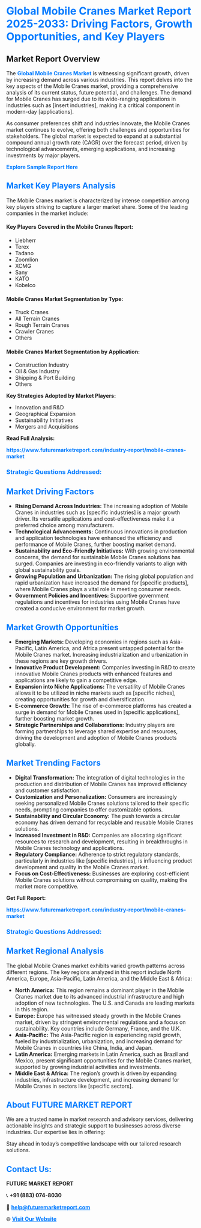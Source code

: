 <h1 style="color: #007BFF;">Global Mobile Cranes Market Report 2025-2033: Driving Factors, Growth Opportunities, and Key Players</h1>

<section id="overview">
<h2>Market Report Overview</h2>
<p>The <a href="https://www.futuremarketreport.com/industry-report/mobile-cranes-market" style="color: #007BFF; text-decoration: none;"><strong>Global Mobile Cranes Market</strong></a> is witnessing significant growth, driven by increasing demand across various industries. This report delves into the key aspects of the Mobile Cranes market, providing a comprehensive analysis of its current status, future potential, and challenges. The demand for Mobile Cranes has surged due to its wide-ranging applications in industries such as [insert industries], making it a critical component in modern-day [applications].</p>
<p>As consumer preferences shift and industries innovate, the Mobile Cranes market continues to evolve, offering both challenges and opportunities for stakeholders. The global market is expected to expand at a substantial compound annual growth rate (CAGR) over the forecast period, driven by technological advancements, emerging applications, and increasing investments by major players.</p>
</section>

<section id="overview">
<p><a href="https://www.futuremarketreport.com/request-sample/reportId=52500" style="color: #007BFF; text-decoration: none;"><strong>Explore Sample Report Here</strong></a></p>
</section>

<section id="key-players">
<h2 style="color: #007BFF;">Market Key Players Analysis</h2>
<p>The Mobile Cranes market is characterized by intense competition among key players striving to capture a larger market share. Some of the leading companies in the market include:</p>
<h4>Key Players Covered in the Mobile Cranes Report:</h4>
<ul><li>Liebherr</li><li>Terex</li><li>Tadano</li><li>Zoomlion</li><li>XCMG</li><li>Sany</li><li>KATO</li><li>Kobelco</li></ul>
<h4>Mobile Cranes Market Segmentation by Type:</h4>
<ul><li>Truck Cranes</li><li>All Terrain Cranes</li><li>Rough Terrain Cranes</li><li>Crawler Cranes</li><li>Others</li></ul>

<h4>Mobile Cranes Market Segmentation by Application:</h4>
<ul><li>Construction Industry</li><li>Oil &amp; Gas Industry</li><li>Shipping &amp; Port Building</li><li>Others</li></ul>
<p><strong>Key Strategies Adopted by Market Players:</strong></p>
<ul>
<li>Innovation and R&D</li>
<li>Geographical Expansion</li>
<li>Sustainability Initiatives</li>
<li>Mergers and Acquisitions</li>
</ul>
</section>

<section>
<p><strong>Read Full Analysis: </strong></p><a href="https://www.futuremarketreport.com/industry-report/mobile-cranes-market" style="color: #007BFF; text-decoration: none;"><strong>https://www.futuremarketreport.com/industry-report/mobile-cranes-market</strong></a>
<h3 style="color: #007BFF;">Strategic Questions Addressed:</h3>
</section>

<section id="driving-factors">
<h2 style="color: #007BFF;">Market Driving Factors</h2>
<ul>
<li><strong>Rising Demand Across Industries:</strong> The increasing adoption of Mobile Cranes in industries such as [specific industries] is a major growth driver. Its versatile applications and cost-effectiveness make it a preferred choice among manufacturers.</li>
<li><strong>Technological Advancements:</strong> Continuous innovations in production and application technologies have enhanced the efficiency and performance of Mobile Cranes, further boosting market demand.</li>
<li><strong>Sustainability and Eco-Friendly Initiatives:</strong> With growing environmental concerns, the demand for sustainable Mobile Cranes solutions has surged. Companies are investing in eco-friendly variants to align with global sustainability goals.</li>
<li><strong>Growing Population and Urbanization:</strong> The rising global population and rapid urbanization have increased the demand for [specific products], where Mobile Cranes plays a vital role in meeting consumer needs.</li>
<li><strong>Government Policies and Incentives:</strong> Supportive government regulations and incentives for industries using Mobile Cranes have created a conducive environment for market growth.</li>
</ul>
</section>

<section id="growth-opportunities">
<h2 style="color: #007BFF;">Market Growth Opportunities</h2>
<ul>
<li><strong>Emerging Markets:</strong> Developing economies in regions such as Asia-Pacific, Latin America, and Africa present untapped potential for the Mobile Cranes market. Increasing industrialization and urbanization in these regions are key growth drivers.</li>
<li><strong>Innovative Product Development:</strong> Companies investing in R&D to create innovative Mobile Cranes products with enhanced features and applications are likely to gain a competitive edge.</li>
<li><strong>Expansion into Niche Applications:</strong> The versatility of Mobile Cranes allows it to be utilized in niche markets such as [specific niches], creating opportunities for growth and diversification.</li>
<li><strong>E-commerce Growth:</strong> The rise of e-commerce platforms has created a surge in demand for Mobile Cranes used in [specific applications], further boosting market growth.</li>
<li><strong>Strategic Partnerships and Collaborations:</strong> Industry players are forming partnerships to leverage shared expertise and resources, driving the development and adoption of Mobile Cranes products globally.</li>
</ul>
</section>

<section id="trending-factors">
<h2 style="color: #007BFF;">Market Trending Factors</h2>
<ul>
<li><strong>Digital Transformation:</strong> The integration of digital technologies in the production and distribution of Mobile Cranes has improved efficiency and customer satisfaction.</li>
<li><strong>Customization and Personalization:</strong> Consumers are increasingly seeking personalized Mobile Cranes solutions tailored to their specific needs, prompting companies to offer customizable options.</li>
<li><strong>Sustainability and Circular Economy:</strong> The push towards a circular economy has driven demand for recyclable and reusable Mobile Cranes solutions.</li>
<li><strong>Increased Investment in R&D:</strong> Companies are allocating significant resources to research and development, resulting in breakthroughs in Mobile Cranes technology and applications.</li>
<li><strong>Regulatory Compliance:</strong> Adherence to strict regulatory standards, particularly in industries like [specific industries], is influencing product development and quality in the Mobile Cranes market.</li>
<li><strong>Focus on Cost-Effectiveness:</strong> Businesses are exploring cost-efficient Mobile Cranes solutions without compromising on quality, making the market more competitive.</li>
</ul>
</section>

<section>
<p><strong>Get Full Report: </strong></p><a href="https://www.futuremarketreport.com/industry-report/mobile-cranes-market" style="color: #007BFF; text-decoration: none;"><strong>https://www.futuremarketreport.com/industry-report/mobile-cranes-market</strong></a>
<h3 style="color: #007BFF;">Strategic Questions Addressed:</h3>
</section>


<section id="regional-analysis">
<h2 style="color: #007BFF;">Market Regional Analysis</h2>
<p>The global Mobile Cranes market exhibits varied growth patterns across different regions. The key regions analyzed in this report include North America, Europe, Asia-Pacific, Latin America, and the Middle East & Africa:</p>
<ul>
<li><strong>North America:</strong> This region remains a dominant player in the Mobile Cranes market due to its advanced industrial infrastructure and high adoption of new technologies. The U.S. and Canada are leading markets in this region.</li>
<li><strong>Europe:</strong> Europe has witnessed steady growth in the Mobile Cranes market, driven by stringent environmental regulations and a focus on sustainability. Key countries include Germany, France, and the U.K.</li>
<li><strong>Asia-Pacific:</strong> The Asia-Pacific region is experiencing rapid growth, fueled by industrialization, urbanization, and increasing demand for Mobile Cranes in countries like China, India, and Japan.</li>
<li><strong>Latin America:</strong> Emerging markets in Latin America, such as Brazil and Mexico, present significant opportunities for the Mobile Cranes market, supported by growing industrial activities and investments.</li>
<li><strong>Middle East & Africa:</strong> The region’s growth is driven by expanding industries, infrastructure development, and increasing demand for Mobile Cranes in sectors like [specific sectors].</li>
</ul>
</section>

<footer>
<h2 style="color: #007BFF;">About FUTURE MARKET REPORT</h2>
<p>We are a trusted name in market research and advisory services, delivering actionable insights and strategic support to businesses across diverse industries. Our expertise lies in offering:</p>

<p>Stay ahead in today’s competitive landscape with our tailored research solutions.</p>

<h2 style="color: #007BFF;">Contact Us:</h2>
<p><strong>FUTURE MARKET REPORT</strong></p>
<p>📞 <strong>+91 (883) 074-8030</strong></p>
<p>📧 <strong><a href="mailto:help@futuremarketreport.com" style="color: #007BFF;">help@futuremarketreport.com</a></strong></p>
<p>🌐 <strong><a href="https://www.futuremarketreport.com/" style="color: #007BFF;">Visit Our Website</a></strong></p>
</footer>